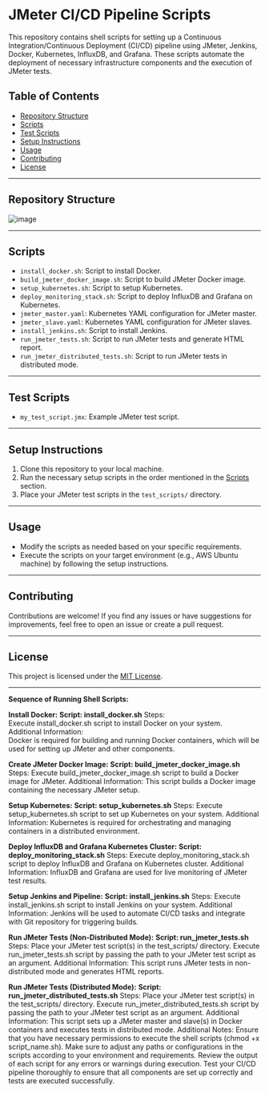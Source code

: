 # JMeter CI/CD Pipeline Scripts

This repository contains shell scripts for setting up a Continuous Integration/Continuous Deployment (CI/CD) pipeline using JMeter, Jenkins, Docker, Kubernetes, InfluxDB, and Grafana. These scripts automate the deployment of necessary infrastructure components and the execution of JMeter tests.

## Table of Contents

- [Repository Structure](#repository-structure)
- [Scripts](#scripts)
- [Test Scripts](#test-scripts)
- [Setup Instructions](#setup-instructions)
- [Usage](#usage)
- [Contributing](#contributing)
- [License](#license)

--------------------------------------------------------------------------------

## Repository Structure

![image](https://github.com/sachidanadpc/JMeter_CI_CD_Pipeline/assets/49983832/f9b0dda7-7c93-4ad3-93c5-7b905c00e7ad)

--------------------------------------------------------------------------------

## Scripts

- `install_docker.sh`: Script to install Docker.
- `build_jmeter_docker_image.sh`: Script to build JMeter Docker image.
- `setup_kubernetes.sh`: Script to setup Kubernetes.
- `deploy_monitoring_stack.sh`: Script to deploy InfluxDB and Grafana on Kubernetes.
- `jmeter_master.yaml`: Kubernetes YAML configuration for JMeter master.
- `jmeter_slave.yaml`: Kubernetes YAML configuration for JMeter slaves.
- `install_jenkins.sh`: Script to install Jenkins.
- `run_jmeter_tests.sh`: Script to run JMeter tests and generate HTML report.
- `run_jmeter_distributed_tests.sh`: Script to run JMeter tests in distributed mode.

--------------------------------------------------------------------------------

## Test Scripts

- `my_test_script.jmx`: Example JMeter test script.

--------------------------------------------------------------------------------

## Setup Instructions

1. Clone this repository to your local machine.
2. Run the necessary setup scripts in the order mentioned in the [Scripts](#scripts) section.
3. Place your JMeter test scripts in the `test_scripts/` directory.

--------------------------------------------------------------------------------

## Usage

- Modify the scripts as needed based on your specific requirements.
- Execute the scripts on your target environment (e.g., AWS Ubuntu machine) by following the setup instructions.

--------------------------------------------------------------------------------

## Contributing

Contributions are welcome! If you find any issues or have suggestions for improvements, feel free to open an issue or create a pull request.

--------------------------------------------------------------------------------

## License

This project is licensed under the [MIT License](LICENSE).

--------------------------------------------------------------------------------

**Sequence of Running Shell Scripts:**

**Install Docker:**
**Script: install_docker.sh**
Steps: <br />
Execute install_docker.sh script to install Docker on your system. <br />
Additional Information: <br />
Docker is required for building and running Docker containers, which will be used for setting up JMeter and other components. <br />

**Create JMeter Docker Image:**
**Script: build_jmeter_docker_image.sh**
Steps:
Execute build_jmeter_docker_image.sh script to build a Docker image for JMeter.
Additional Information:
This script builds a Docker image containing the necessary JMeter setup.

**Setup Kubernetes:**
**Script: setup_kubernetes.sh**
Steps:
Execute setup_kubernetes.sh script to set up Kubernetes on your system.
Additional Information:
Kubernetes is required for orchestrating and managing containers in a distributed environment.

**Deploy InfluxDB and Grafana Kubernetes Cluster:**
**Script: deploy_monitoring_stack.sh**
Steps:
Execute deploy_monitoring_stack.sh script to deploy InfluxDB and Grafana on Kubernetes cluster.
Additional Information:
InfluxDB and Grafana are used for live monitoring of JMeter test results.

**Setup Jenkins and Pipeline:**
**Script: install_jenkins.sh**
Steps:
Execute install_jenkins.sh script to install Jenkins on your system.
Additional Information:
Jenkins will be used to automate CI/CD tasks and integrate with Git repository for triggering builds.

**Run JMeter Tests (Non-Distributed Mode):**
**Script: run_jmeter_tests.sh**
Steps:
Place your JMeter test script(s) in the test_scripts/ directory.
Execute run_jmeter_tests.sh script by passing the path to your JMeter test script as an argument.
Additional Information:
This script runs JMeter tests in non-distributed mode and generates HTML reports.

**Run JMeter Tests (Distributed Mode):**
**Script: run_jmeter_distributed_tests.sh**
Steps:
Place your JMeter test script(s) in the test_scripts/ directory.
Execute run_jmeter_distributed_tests.sh script by passing the path to your JMeter test script as an argument.
Additional Information:
This script sets up a JMeter master and slave(s) in Docker containers and executes tests in distributed mode.
Additional Notes:
Ensure that you have necessary permissions to execute the shell scripts (chmod +x script_name.sh).
Make sure to adjust any paths or configurations in the scripts according to your environment and requirements.
Review the output of each script for any errors or warnings during execution.
Test your CI/CD pipeline thoroughly to ensure that all components are set up correctly and tests are executed successfully.
